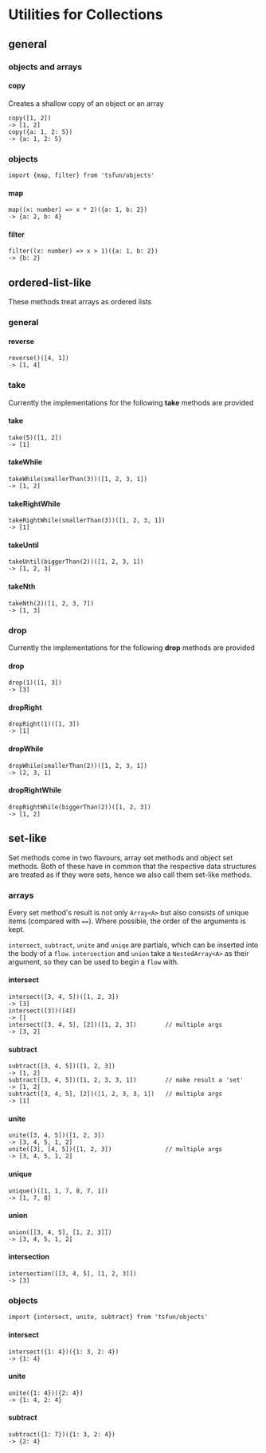 # Utilities for Collections

## general

### objects and arrays

#### copy

Creates a shallow copy of an object or an array

```
copy([1, 2])
-> [1, 2]
copy({a: 1, 2: 5})
-> {a: 1, 2: 5}
```

### objects

```
import {map, filter} from 'tsfun/objects'
```

#### map

```
map((x: number) => x * 2)({a: 1, b: 2})
-> {a: 2, b: 4}
```

#### filter

```
filter((x: number) => x > 1)({a: 1, b: 2})
-> {b: 2}
```

## ordered-list-like

These methods treat arrays as ordered lists

### general

#### reverse

```
reverse()([4, 1])
-> [1, 4]
```

### take

Currently the implementations for the following **take** methods are provided

#### take

```
take(5)([1, 2])
-> [1]
```

#### takeWhile

```
takeWhile(smallerThan(3))([1, 2, 3, 1])
-> [1, 2]
```

#### takeRightWhile

```
takeRightWhile(smallerThan(3))([1, 2, 3, 1])
-> [1]
```

#### takeUntil

```
takeUntil(biggerThan(2))([1, 2, 3, 1])
-> [1, 2, 3]
```

#### takeNth

```
takeNth(2)([1, 2, 3, 7])
-> [1, 3]
```

### drop

Currently the implementations for the following **drop** methods are provided


#### drop

```
drop(1)([1, 3])
-> [3]
```

#### dropRight

```
dropRight(1)([1, 3])
-> [1]
```

#### dropWhile

```
dropWhile(smallerThan(2))([1, 2, 3, 1])
-> [2, 3, 1]
```

#### dropRightWhile

```
dropRightWhile(biggerThan(2))([1, 2, 3])
-> [1, 2]
```

## set-like

Set methods come in two flavours, array set methods and object set methods.
Both of these have in common that the respective data structures are treated 
as if they were sets, hence we also call them set-like methods.

### arrays

Every set method's result is not only `Array<A>` but also consists 
of unique items (compared with `==`). Where possible, the order of 
the arguments is kept.

`intersect`, `subtract`, `unite` and `uniqe` are partials, which can be inserted
into the body of a `flow`. `intersection` and `union` take a `NestedArray<A>` as
their argument, so they can be used to begin a `flow` with.

#### intersect

```
intersect([3, 4, 5])([1, 2, 3])
-> [3]
intersect([3])([4])
-> []
intersect([3, 4, 5], [2])([1, 2, 3])        // multiple args
-> [3, 2]
```

#### subtract

```
subtract([3, 4, 5])([1, 2, 3])
-> [1, 2]
subtract([3, 4, 5])([1, 2, 3, 3, 1])        // make result a 'set'
-> [1, 2]
subtract([3, 4, 5], [2])([1, 2, 3, 3, 1])   // multiple args
-> [1]
```

#### unite

```
unite([3, 4, 5])([1, 2, 3])
-> [3, 4, 5, 1, 2]
unite([3], [4, 5])([1, 2, 3])               // multiple args
-> [3, 4, 5, 1, 2]
```

#### unique

```
unique()([1, 1, 7, 8, 7, 1])
-> [1, 7, 8]
```

#### union

```
union([[3, 4, 5], [1, 2, 3]])
-> [3, 4, 5, 1, 2]
```

#### intersection

```
intersection([[3, 4, 5], [1, 2, 3]])
-> [3]
```

### objects

```
import {intersect, unite, subtract} from 'tsfun/objects'
```

#### intersect

```
intersect({1: 4})({1: 3, 2: 4})
-> {1: 4}
```

#### unite

```
unite({1: 4})({2: 4})
-> {1: 4, 2: 4}
```

#### subtract

```
subtract({1: 7})({1: 3, 2: 4})
-> {2: 4}
```

